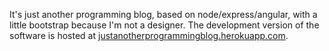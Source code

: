 It's just another programming blog, based on node/express/angular, with a little bootstrap because I'm not a designer.  The development version of the software is hosted at <a href='justanotherprogrammingblog.herokuapp.com'>justanotherprogrammingblog.herokuapp.com</a>.
